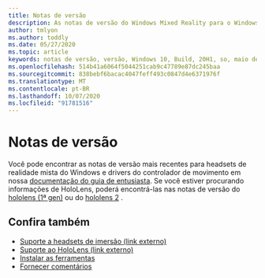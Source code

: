 ```yaml
---
title: Notas de versão
description: As notas de versão do Windows Mixed Reality para o Windows 10 podem 2020 atualização (também conhecida como 2004).
author: tmlyon
ms.author: toddly
ms.date: 05/27/2020
ms.topic: article
keywords: notas de versão, versão, Windows 10, Build, 20H1, so, maio de 2020, 2004
ms.openlocfilehash: 514b41a6064f5044251cab9c47789e87dc245baa
ms.sourcegitcommit: 838bebf6bacac4047feff493c0847d4e6371976f
ms.translationtype: MT
ms.contentlocale: pt-BR
ms.lasthandoff: 10/07/2020
ms.locfileid: "91781516"
---
```

# <a name="release-notes"></a>Notas de versão

Você pode encontrar as notas de versão mais recentes para headsets de realidade mista do Windows e drivers do controlador de movimento em nossa [documentação do guia de entusiasta](https://docs.microsoft.com/windows/mixed-reality/enthusiast-guide/mixed-reality-software). Se você estiver procurando informações de HoloLens, poderá encontrá-las nas notas de versão do [hololens (1ª gen)](https://docs.microsoft.com/hololens/hololens1-release-notes) ou do [hololens 2](https://docs.microsoft.com/hololens/hololens-release-notes) .

## <a name="see-also"></a>Confira também
* [Suporte a headsets de imersão (link externo)](https://docs.microsoft.com/windows/mixed-reality/enthusiast-guide/troubleshooting-windows-mixed-reality)
* [Suporte ao HoloLens (link externo)](https://support.microsoft.com/products/hololens)
* [Instalar as ferramentas](../develop/install-the-tools.md)
* [Fornecer comentários](../give-us-feedback.md)
